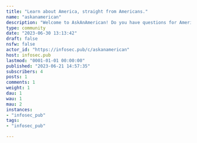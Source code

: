 ```yaml
---
title: "Learn about America, straight from Americans." 
name: "askanamerican"
description: "Welcome to AskAnAmerican! Do you have questions for Americans, about American culture or anything at all related to the United States and its people? We’re here to help!#**Questions guidelines:**1. All submissions must be in question form. This includes a question mark (?) at the end.2. The text box is to be used to add clarification or context to your question only. Keep this short, 500 characters (including links and markup) or less. There is some wiggle room but shorter is better. Do not answer your own question in the text box.3. Do not use slurs or bigoted language of any kind in a submission.4. Please check against often asked questions prior to submitting yours;5. Questions must be asked in good faith.6. Do not beg the question. The moderation team will ask you to reword your question and resubmit.7. Do not submit AMA questions without permission from the moderators. Surveys are limited to megathreads.8. The following question types are not allowed:- “Where should I live?” questions.- Which school should I go to? questions.- “What should I do in [city/state]?” questions.- What do you think about X Country/citizens questions.9. Questions requiring legal expertise should be directed to one of the legal magazines.#**Comments guidelines:**1. Treat the poster of a submission or comment you are replying to with respect and civility.2. Do not use slurs or bigoted language of any kind.3. Do not attack other users based on their location or flair.4. Answers and comment replies should be serious and useful.5. Top level comments must be on topic.6. Single word responses are not allowed.7. Do not comment on a thread if you came here from a comment linked in any other subreddit.8. Do not comment with the intent to push an agenda, soapbox, sealion, or argue in bad faith.Moderators reserve the right to request that submitters rephrase and resubmit a question.If you feel your post should not have been removed, please message the mods. We will either clarify why the post was removed or restore it."
type: community
date: "2023-06-30 13:13:42"
draft: false
nsfw: false
actor_id: "https://infosec.pub/c/askanamerican"
host: infosec.pub
lastmod: "0001-01-01 00:00:00"
published: "2023-06-21 14:57:35"
subscribers: 4
posts: 1
comments: 1
weight: 1
dau: 1
wau: 1
mau: 2
instances:
- "infosec_pub"
tags: 
- "infosec_pub"

---
```

